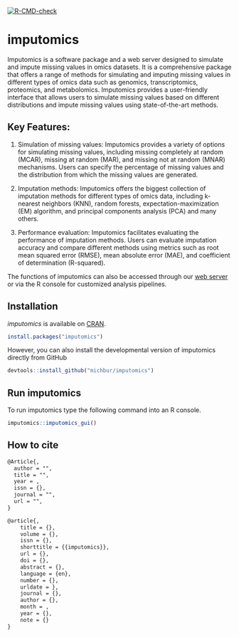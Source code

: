   <!-- badges: start -->
[![R-CMD-check](https://github.com/michbur/imputomics/actions/workflows/R-CMD-check.yaml/badge.svg)](https://github.com/michbur/imputomics/actions/workflows/R-CMD-check.yaml)
  <!-- badges: end -->

# imputomics

Imputomics is a software package  and a web server designed to simulate and impute 
missing values in omics datasets. It is a comprehensive package that offers a range 
of methods for simulating and imputing missing values in different types of omics 
data such as genomics, transcriptomics, proteomics, and metabolomics. Imputomics 
provides a user-friendly interface that allows users to simulate missing values 
based on different distributions and impute missing values using state-of-the-art 
methods. 

## Key Features:

1. Simulation of missing values: Imputomics provides a variety of options for simulating 
missing values, including missing completely at random (MCAR), missing at random (MAR), 
and missing not at random (MNAR) mechanisms. Users can specify the percentage of 
missing values and the distribution from which the missing values are generated.

2. Imputation methods: Imputomics offers the biggest collection of imputation 
methods for different types of omics data, including k-nearest neighbors (KNN), 
random forests, expectation-maximization (EM) algorithm, and principal components
analysis (PCA) and many others. 

3. Performance evaluation: Imputomics facilitates evaluating the performance of 
imputation methods. Users can evaluate imputation accuracy and compare different 
methods using metrics such as root mean squared error (RMSE), mean absolute 
error (MAE), and coefficient of determination (R-squared).




The functions of imputomics can also be accessed through our [web server](http://) 
or via the R console for customized analysis pipelines.

## Installation

*imputomics* is available on [CRAN](https://cran.r-project.org/package=imputomics). 

```R
install.packages("imputomics")
```

However, you can also install the developmental version of imputomics directly from GitHub

```R
devtools::install_github("michbur/imputomics")
```

## Run imputomics

To run imputomics type the following command into an R console.

```R
imputomics::imputomics_gui()
```

## How to cite



```tex
@Article{,
  author = "",
  title = "",
  year = , 
  issn = {},
  journal = "",
  url = "",
}

@article{,
	title = {},
	volume = {},
	issn = {},
	shorttitle = {{imputomics}},
	url = {},
	doi = {},
	abstract = {},
	language = {en},
	number = {},
	urldate = },
	journal = {},
	author = {},
	month = ,
	year = {},
	note = {}
}
```
